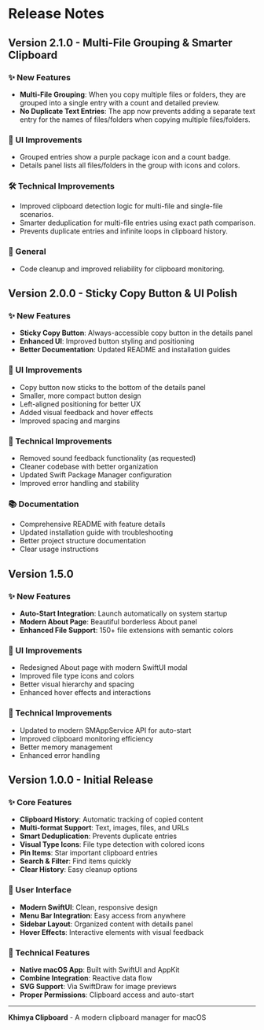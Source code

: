 # Release Notes

## Version 2.1.0 - Multi-File Grouping & Smarter Clipboard

### ✨ New Features

- **Multi-File Grouping**: When you copy multiple files or folders, they are grouped into a single entry with a count and detailed preview.
- **No Duplicate Text Entries**: The app now prevents adding a separate text entry for the names of files/folders when copying multiple files/folders.

### 🎨 UI Improvements

- Grouped entries show a purple package icon and a count badge.
- Details panel lists all files/folders in the group with icons and colors.

### 🛠️ Technical Improvements

- Improved clipboard detection logic for multi-file and single-file scenarios.
- Smarter deduplication for multi-file entries using exact path comparison.
- Prevents duplicate entries and infinite loops in clipboard history.

### 🧹 General

- Code cleanup and improved reliability for clipboard monitoring.

## Version 2.0.0 - Sticky Copy Button & UI Polish

### ✨ New Features

- **Sticky Copy Button**: Always-accessible copy button in the details panel
- **Enhanced UI**: Improved button styling and positioning
- **Better Documentation**: Updated README and installation guides

### 🎨 UI Improvements

- Copy button now sticks to the bottom of the details panel
- Smaller, more compact button design
- Left-aligned positioning for better UX
- Added visual feedback and hover effects
- Improved spacing and margins

### 🔧 Technical Improvements

- Removed sound feedback functionality (as requested)
- Cleaner codebase with better organization
- Updated Swift Package Manager configuration
- Improved error handling and stability

### 📚 Documentation

- Comprehensive README with feature details
- Updated installation guide with troubleshooting
- Better project structure documentation
- Clear usage instructions

## Version 1.5.0

### ✨ New Features

- **Auto-Start Integration**: Launch automatically on system startup
- **Modern About Page**: Beautiful borderless About panel
- **Enhanced File Support**: 150+ file extensions with semantic colors

### 🎨 UI Improvements

- Redesigned About page with modern SwiftUI modal
- Improved file type icons and colors
- Better visual hierarchy and spacing
- Enhanced hover effects and interactions

### 🔧 Technical Improvements

- Updated to modern SMAppService API for auto-start
- Improved clipboard monitoring efficiency
- Better memory management
- Enhanced error handling

## Version 1.0.0 - Initial Release

### ✨ Core Features

- **Clipboard History**: Automatic tracking of copied content
- **Multi-format Support**: Text, images, files, and URLs
- **Smart Deduplication**: Prevents duplicate entries
- **Visual Type Icons**: File type detection with colored icons
- **Pin Items**: Star important clipboard entries
- **Search & Filter**: Find items quickly
- **Clear History**: Easy cleanup options

### 🎨 User Interface

- **Modern SwiftUI**: Clean, responsive design
- **Menu Bar Integration**: Easy access from anywhere
- **Sidebar Layout**: Organized content with details panel
- **Hover Effects**: Interactive elements with visual feedback

### 🔧 Technical Features

- **Native macOS App**: Built with SwiftUI and AppKit
- **Combine Integration**: Reactive data flow
- **SVG Support**: Via SwiftDraw for image previews
- **Proper Permissions**: Clipboard access and auto-start

---

**Khimya Clipboard** - A modern clipboard manager for macOS
